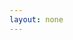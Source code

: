 ```yaml
---
layout: none
---
```


<RedoclyAPIBlock src="https://developer-stage.adobe.com/firefly-api/image_generation.json" width="600px" disableSidebar />
